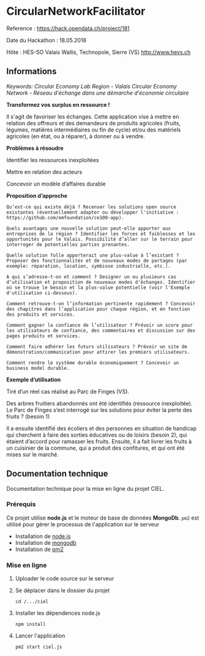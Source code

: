 # CircularNetworkFacilitator
Reference : https://hack.opendata.ch/project/181</p>
Date du Hackathon : 18.05.2018</p>
Hôte : HES-SO Valais Wallis, Technopole, Sierre (VS) http://www.hevs.ch

## Informations

<i>Keywords: Circular Economy Lab Region - Valais Circular Economy Network - Réseau d'échange dans une démarche d'économie circulaire </i>


<b>Transformez vos surplus en ressource ! </b>

Il s'agit de favoriser les échanges. Cette application vise à mettre en relation des offreurs et des demandeurs de produits agricoles (fruits, légumes, matières intermédiaires ou fin de cycle) et/ou des matériels agricoles (en état, ou à réparer), à donner ou à vendre.

<b>Problèmes à résoudre</b> </p>
    Identifier les ressources inexploitées</p>
    Mettre en relation des acteurs </p>
    Concevoir un modèle d’affaires durable</p>

<b>Proposition d’approche</b>

    Qu’est-ce qui existe déjà ? Recenser les solutions open source existantes (éventuellement adapter ou développer l'initiative : https://github.com/emfoundation/ce100-app).

    Quels avantages une nouvelle solution peut-elle apporter aux entreprises de la région ? Identifier les forces et faiblesses et les opportunités pour le Valais. Possibilité d’aller sur le terrain pour interroger de potentielles parties prenantes.

    Quelle solution folle apporterait une plus-value à l’existant ?
    Proposer des fonctionnalités et de nouveaux modes de partages (par exemple: réparation, location, symbiose industrielle, etc.).

    A qui s’adresse-t-on et comment ? Designer un ou plusieurs cas d’utilisation et proposition de nouveaux modes d'échanges. Identifier où se trouve le besoin et la plus-value potentielle (voir l'Exemple d'utilisation ci-dessous).

    Comment retrouve-t-on l’information pertinente rapidement ? Concevoir des chapitres dans l’application pour chaque région, et en fonction des produits et services.

    Comment gagner la confiance de l’utilisateur ? Prévoir un score pour les utilisateurs de confiance, des commentaires et discussion sur des pages produits et services.

    Comment faire adhérer les futurs utilisateurs ? Prévoir un site de démonstration/communication pour attirer les premiers utilisateurs.

    Comment rendre le système durable économiquement ? Concevoir un business model durable.

<b>Exemple d’utilisation</b>

Tiré d’un réel cas réalisé au Parc de Finges (VS).

Des arbres fruitiers abandonnés ont été identifiés (ressource inexploitée). Le Parc de Finges s’est interrogé sur les solutions pour éviter la perte des fruits ? (besoin 1)

Il a ensuite identifié des écoliers et des personnes en situation de handicap qui cherchent à faire des sorties éducatives ou de loisirs (besoin 2), qui étaient d’accord pour ramasser les fruits. Ensuite, il a fait livrer les fruits à un cuisinier de la commune, qui a produit des confitures, et qui ont été mises sur le marché.


## Documentation technique

Documentation technique pour la mise en ligne du projet CIEL.

### Prérequis

Ce projet utilise **node.js** et le moteur de base de données **MongoDb**.
`pm2` est utilisé pour gérer le processus de l'application sur le serveur

- Installation de [node.js](https://nodejs.org/en/download/package-manager/)
- Installation de [mongodb](https://docs.mongodb.com/manual/installation/)
- Installation de [pm2](http://pm2.keymetrics.io/)

### Mise en ligne

1. Uploader le code source sur le serveur

2. Se déplacer dans le dossier du projet
    ```
    cd /.../ciel
    ```
    
2. Installer les dépendences node.js
    ```
    npm install
    ```

3. Lancer l'application
    ```
    pm2 start ciel.js
    ```

